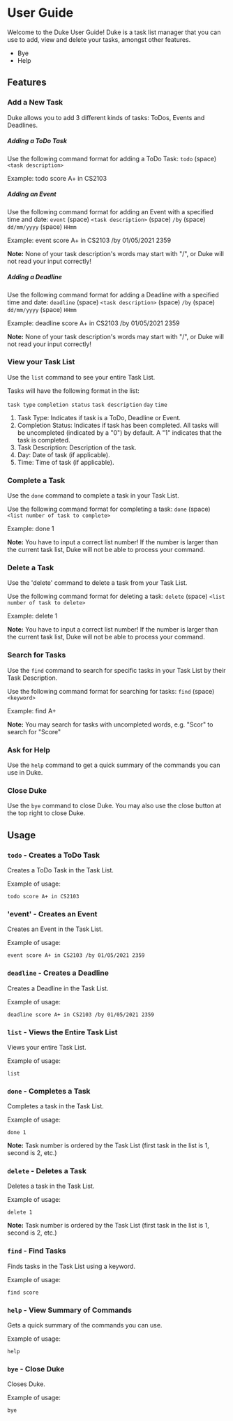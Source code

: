 # User Guide
Welcome to the Duke User Guide! Duke is a task list manager that you
can use to add, view and delete your tasks, amongst other features.

- Bye
- Help

## Features 

### Add a New Task
Duke allows you to add 3 different kinds of tasks: ToDos, Events and Deadlines.

##### Adding a ToDo Task
Use the following command format for adding a ToDo Task: `todo` (space) `<task description>`

Example: todo score A+ in CS2103

##### Adding an Event
Use the following command format for adding an Event with a specified time and date: 
`event` (space) `<task description>` (space) `/by` (space) `dd/mm/yyyy` (space) `HHmm`

Example: event score A+ in CS2103 /by 01/05/2021 2359

**Note:** None of your task description's words may start with "/", or Duke will not read your input correctly!

##### Adding a Deadline
Use the following command format for adding a Deadline with a specified time and date:
`deadline` (space) `<task description>` (space) `/by` (space) `dd/mm/yyyy` (space) `HHmm`

Example: deadline score A+ in CS2103 /by 01/05/2021 2359

**Note:** None of your task description's words may start with "/", or Duke will not read your input correctly!

### View your Task List
Use the `list` command to see your entire Task List.

Tasks will have the following format in the list:

`task type` `completion status` `task description` `day` `time`

1. Task Type: Indicates if task is a ToDo, Deadline or Event.
1. Completion Status: Indicates if task has been completed. All tasks will be uncompleted 
   (indicated by a "0") by default. A "1" indicates that the task is completed.
1. Task Description: Description of the task.
1. Day: Date of task (if applicable).
1. Time: Time of task (if applicable).

### Complete a Task
Use the `done` command to complete a task in your Task List.

Use the following command format for completing a task: `done` (space) `<list number of task to complete>`

Example: done 1

**Note:** You have to input a correct list number! If the number is larger than the current task list, Duke will
not be able to process your command.

### Delete a Task
Use the 'delete' command to delete a task from your Task List.

Use the following command format for deleting a task: `delete` (space) `<list number of task to delete>`

Example: delete 1

**Note:** You have to input a correct list number! If the number is larger than the current task list, Duke will
not be able to process your command.

### Search for Tasks
Use the `find` command to search for specific tasks in your Task List by their Task Description.

Use the following command format for searching for tasks: `find` (space) `<keyword>`

Example: find A+

**Note:** You may search for tasks with uncompleted words, e.g. "Scor" to search for "Score"

### Ask for Help
Use the `help` command to get a quick summary of the commands you can use in Duke.

### Close Duke
Use the `bye` command to close Duke. You may also use the close button at the top right to close Duke.

## Usage

### `todo` - Creates a ToDo Task

Creates a ToDo Task in the Task List.

Example of usage: 

`todo score A+ in CS2103`

### 'event' - Creates an Event

Creates an Event in the Task List.

Example of usage:

`event score A+ in CS2103 /by 01/05/2021 2359`

### `deadline` - Creates a Deadline

Creates a Deadline in the Task List.

Example of usage:

`deadline score A+ in CS2103 /by 01/05/2021 2359`

### `list` - Views the Entire Task List

Views your entire Task List.

Example of usage:

`list`

### `done` - Completes a Task

Completes a task in the Task List.

Example of usage:

`done 1`

**Note:** Task number is ordered by the Task List 
(first task in the list is 1, second is 2, etc.)

### `delete` - Deletes a Task

Deletes a task in the Task List.

Example of usage:

`delete 1`

**Note:** Task number is ordered by the Task List
(first task in the list is 1, second is 2, etc.)

### `find` - Find Tasks

Finds tasks in the Task List using a keyword.

Example of usage:

`find score`

### `help` - View Summary of Commands

Gets a quick summary of the commands you can use.

Example of usage:

`help`

### `bye` - Close Duke

Closes Duke.

Example of usage:

`bye`
